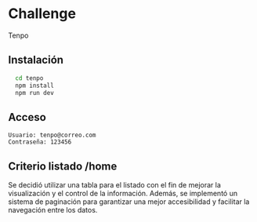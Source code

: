 
# Challenge

Tenpo



## Instalación

```bash
  cd tenpo
  npm install 
  npm run dev
```
    
## Acceso

```
Usuario: tenpo@correo.com
Contraseña: 123456
```

## Criterio listado /home

Se decidió utilizar una tabla para el listado con el fin de mejorar la visualización y el control de la información. Además, se implementó un sistema de paginación para garantizar una mejor accesibilidad y facilitar la navegación entre los datos.